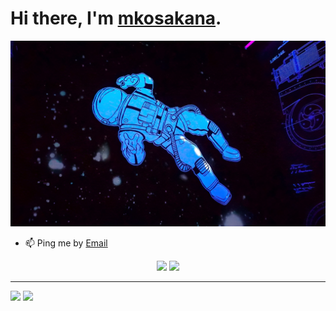 # Hi there, I'm [mkosakana](https://github.com/mkosakana).

![top-page-image](e30bf6de-608d-40e5-a5b9-b24806db00c2_.jpg)  


 - 📫 Ping me by [Email](mailto:82388028+mkosakana@users.noreply.github.com)


<p align="center">
  <img width="49%" src="https://github-readme-stats.vercel.app/api?username=mkosakana&show_icons=true&theme=tokyonight" />
  <img width="49%" src="https://github-readme-streak-stats.herokuapp.com/?user=mkosakana&theme=tokyonight" />
</p>


<hr>

[![](https://img.shields.io/static/v1?label=&message=Github&color=171515&logo=github)](https://github.com/mkosakana)
[![](https://img.shields.io/static/v1?label=&message=Zenn&color=ffffff&logo=zenn)](https://zenn.dev/mkosakana)

